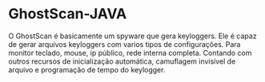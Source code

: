# GhostScan-JAVA
O GhostScan é basicamente um spyware que gera keyloggers. Ele é capaz de gerar arquivos keyloggers com varios tipos de configurações. Para monitor teclado, mouse, ip público, rede interna completa. Contando com outros recursos de inicialização automática, camuflagem invisível de arquivo e programação de tempo do keylogger.
